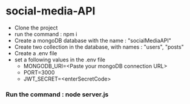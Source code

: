 # social-media-API
<ul>
  <li>Clone the project</li>
  <li>run the command : npm i</li>
  <li>Create a mongoDB database with the name : "socialMediaAPI"</li>
  <li>Create two collection in the database, with names : "users", "posts"</li>
  <li>Create a .env file</li>
  <li>set a following values in the .env file
    <ul>
      <li>MONGODB_URI=&lt;Paste your mongoDB connection URL&gt;</li>
      <li>PORT=3000</li>
      <li>JWT_SECRET=&lt;enterSecretCode&gt;</li>
    </ul>
  </li>
</ul>

<h3>Run the command : node server.js</h3>
